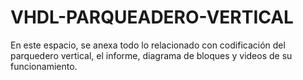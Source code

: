 # VHDL-PARQUEADERO-VERTICAL
En este espacio, se anexa todo lo relacionado con codificación del parquedero vertical, el informe, diagrama de bloques y videos de su funcionamiento.
